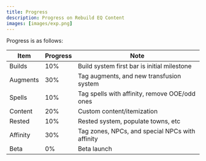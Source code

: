 ```yaml
---
title: Progress
description: Progress on Rebuild EQ Content
images: [images/exp.png]
---
```


Progress is as follows:

Item|Progress|Note
---|---|---
Builds|10%|Build system first bar is initial milestone
Augments|30%|Tag augments, and new transfusion system
Spells|10%|Tag spells with affinity, remove OOE/odd ones
Content|20%|Custom content/itemization
Rested|10%|Rested system, populate towns, etc
Affinity|30%|Tag zones, NPCs, and special NPCs with affinity
Beta|0%|Beta launch
